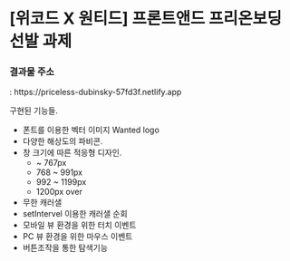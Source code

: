 <h1>[위코드 X 원티드] 프론트앤드 프리온보딩 선발 과제</h1>

<h3>결과물 주소</h3>: https://priceless-dubinsky-57fd3f.netlify.app

구현된 기능들.
* 폰트를 이용한 벡터 이미지 Wanted logo
* 다양한 해상도의 파비콘.
* 창 크기에 따른 적응형 디자인.
    * ~ 767px
    * 768 ~ 991px
    * 992 ~ 1199px
    * 1200px over
* 무한 캐러샐
* setIntervel 이용한 캐러샐 순회
* 모바일 뷰 환경을 위한 터치 이벤트
* PC 뷰 환경을 위한 마우스 이벤트
* 버튼조작을 통한 탐색기능